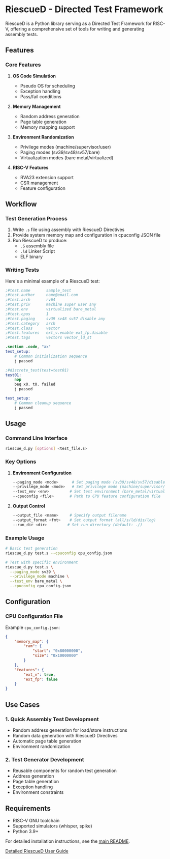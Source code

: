 # RiescueD - Directed Test Framework

RiescueD is a Python library serving as a Directed Test Framework for RISC-V, offering a comprehensive set of tools for writing and generating assembly tests.

## Features

### Core Features
1. **OS Code Simulation**
   - Pseudo OS for scheduling
   - Exception handling
   - Pass/fail conditions

2. **Memory Management**
   - Random address generation
   - Page table generation
   - Memory mapping support

3. **Environment Randomization**
   - Privilege modes (machine/supervisor/user)
   - Paging modes (sv39/sv48/sv57/bare)
   - Virtualization modes (bare metal/virtualized)

4. **RISC-V Features**
   - RVA23 extension support
   - CSR management
   - Feature configuration

## Workflow

### Test Generation Process
1. Write `.s` file using assembly with RiescueD Directives
2. Provide system memory map and configuration in cpuconfig JSON file
3. Run RiescueD to produce:
   - `.S` assembly file
   - `.ld` Linker Script
   - ELF binary

### Writing Tests
Here's a minimal example of a RiescueD test:
```s
;#test.name       sample_test
;#test.author     name@email.com
;#test.arch       rv64
;#test.priv       machine super user any
;#test.env        virtualized bare_metal
;#test.cpus       1
;#test.paging     sv39 sv48 sv57 disable any
;#test.category   arch
;#test.class      vector
;#test.features   ext_v.enable ext_fp.disable
;#test.tags       vectors vector_ld_st

.section .code, "ax"
test_setup:
    # Common initialization sequence
    j passed

;#discrete_test(test=test01)
test01:
    nop
    beq x0, t0, failed
    j passed

test_setup:
    # Common cleanup sequence
    j passed

```

## Usage

### Command Line Interface
```bash
riescue_d.py [options] <test_file.s>
```

### Key Options
1. **Environment Configuration**
   ```bash
   --paging_mode <mode>      # Set paging mode (sv39/sv48/sv57/disable/any)
   --privilege_mode <mode>   # Set privilege mode (machine/supervisor/user/any)
   --test_env <env>         # Set test environment (bare_metal/virtualized)
   --cpuconfig <file>       # Path to CPU feature configuration file
   ```

2. **Output Control**
   ```bash
   --output_file <name>     # Specify output filename
   --output_format <fmt>    # Set output format (all/s/ld/dis/log)
   --run_dir <dir>         # Set run directory (default: ./)
   ```

### Example Usage
```bash
# Basic test generation
riescue_d.py test.s --cpuconfig cpu_config.json

# Test with specific environment
riescue_d.py test.s \
  --paging_mode sv39 \
  --privilege_mode machine \
  --test_env bare_metal \
  --cpuconfig cpu_config.json
```

## Configuration

### CPU Configuration File
Example `cpu_config.json`:
```json
{
    "memory_map": {
        "ram": {
            "start": "0x80000000",
            "size": "0x10000000"
        }
    },
    "features": {
        "ext_v": true,
        "ext_fp": false
    }
}
```

## Use Cases

### 1. Quick Assembly Test Development
- Random address generation for load/store instructions
- Random data generation with RiescueD Directives
- Automatic page table generation
- Environment randomization

### 2. Test Generator Development
- Reusable components for random test generation
- Address generation
- Page table generation
- Exception handling
- Environment constraints

## Requirements
- RISC-V GNU toolchain
- Supported simulators (whisper, spike)
- Python 3.9+

For detailed installation instructions, see the [main README](../../README.md).

[Detailed RiescueD User Guide](https://github.com/tenstorrent/riescue/blob/main/docs/public_source/user_guides/riescued_tutorial.rst)
